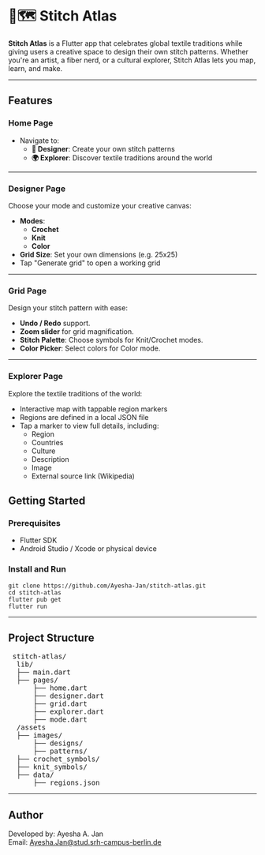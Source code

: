 # 🧶🗺️ Stitch Atlas

**Stitch Atlas** is a Flutter app that celebrates global textile traditions while giving users a creative space to design their own stitch patterns. Whether you're an artist, a fiber nerd, or a cultural explorer, Stitch Atlas lets you map, learn, and make.

---

## Features

### Home Page
- Navigate to:
  - **🧶 Designer**: Create your own stitch patterns
  - **🌍 Explorer**: Discover textile traditions around the world

---

### Designer Page

Choose your mode and customize your creative canvas:

- **Modes**:
  - **Crochet**
  - **Knit**
  - **Color**
- **Grid Size**: Set your own dimensions (e.g. 25x25)
- Tap "Generate grid" to open a working grid

---

### Grid Page

Design your stitch pattern with ease:

- **Undo / Redo** support.
- **Zoom slider** for grid magnification.
- **Stitch Palette**: Choose symbols for Knit/Crochet modes.
- **Color Picker**: Select colors for Color mode.

---

### Explorer Page

Explore the textile traditions of the world:

- Interactive map with tappable region markers
- Regions are defined in a local JSON file
- Tap a marker to view full details, including:
  - Region
  - Countries
  - Culture
  - Description
  - Image
  - External source link (Wikipedia)
 
## Getting Started

### Prerequisites

- Flutter SDK
- Android Studio / Xcode or physical device

### Install and Run
    
    git clone https://github.com/Ayesha-Jan/stitch-atlas.git
    cd stitch-atlas
    flutter pub get
    flutter run

---

## Project Structure

<pre> stitch-atlas/ 
  lib/
  ├── main.dart
  ├── pages/
      ├── home.dart
      ├── designer.dart
      ├── grid.dart
      ├── explorer.dart
      ├── mode.dart
  /assets
  ├── images/
      ├── designs/
      ├── patterns/
  ├── crochet_symbols/ 
  ├── knit_symbols/
  ├── data/
      ├── regions.json
</pre>

---

## Author

Developed by: Ayesha A. Jan  
Email: Ayesha.Jan@stud.srh-campus-berlin.de  
